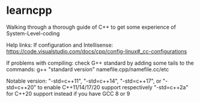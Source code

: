 # learncpp
Walking through a thorough guide of C++ to get some experience of System-Level-coding

Help links:
If configuration and Intellisense: 
https://code.visualstudio.com/docs/cpp/config-linux#_cc-configurations

If problems with compiling:
check G++ standard by adding some tails to the commands:
g++ "standard version" namefile.cpp/namefile.cc/etc

Notable version:
"-std=c++11", "-std=c++14", "-std=c++17", or "-std=c++20" to enable C++11/14/17/20 support respectively
"-std=c++2a" for C++20 support instead if you have GCC 8 or 9


